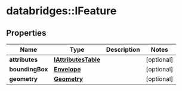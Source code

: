 # databridges::IFeature


## Properties
Name | Type | Description | Notes
------------ | ------------- | ------------- | -------------
**attributes** | [**IAttributesTable**](IAttributesTable.md) |  | [optional] 
**boundingBox** | [**Envelope**](Envelope.md) |  | [optional] 
**geometry** | [**Geometry**](Geometry.md) |  | [optional] 


